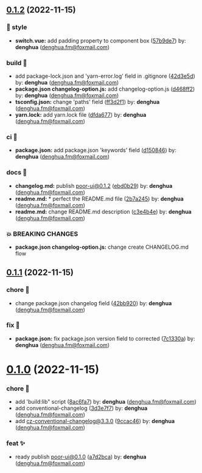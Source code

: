 ## [0.1.2](https://github.com/DenghuaCN/poor-ui/compare/v0.1.1...v0.1.2) (2022-11-15)


### 💄 style

* **switch.vue:** add padding property to component box ([57b9de7](https://github.com/DenghuaCN/poor-ui/commit/57b9de7)) by: **denghua** (denghua.fm@foxmail.com)


### build 👷 ‍

* add package-lock.json and 'yarn-error.log' field in .gitignore ([42d3e5d](https://github.com/DenghuaCN/poor-ui/commit/42d3e5d)) by: **denghua** (denghua.fm@foxmail.com)
* **package.json changelog-option.js:** add changelog-option.js ([d468ff2](https://github.com/DenghuaCN/poor-ui/commit/d468ff2)) by: **denghua** (denghua.fm@foxmail.com)
* **tsconfig.json:** change 'paths' field ([ff3d2f1](https://github.com/DenghuaCN/poor-ui/commit/ff3d2f1)) by: **denghua** (denghua.fm@foxmail.com)
* **yarn.lock:** add yarn.lock file ([dfda677](https://github.com/DenghuaCN/poor-ui/commit/dfda677)) by: **denghua** (denghua.fm@foxmail.com)


### ci 🔧

* **package.json:** add package.json 'keywords' field ([d150846](https://github.com/DenghuaCN/poor-ui/commit/d150846)) by: **denghua** (denghua.fm@foxmail.com)


### docs 📝

* **changelog.md:** publish poor-ui@0.1.2 ([ebd0b29](https://github.com/DenghuaCN/poor-ui/commit/ebd0b29)) by: **denghua** (denghua.fm@foxmail.com)
* **readme.md:** * perfect the README.md file ([2b7a245](https://github.com/DenghuaCN/poor-ui/commit/2b7a245)) by: **denghua** (denghua.fm@foxmail.com)
* **readme.md:** change README.md description ([c3e4b4e](https://github.com/DenghuaCN/poor-ui/commit/c3e4b4e)) by: **denghua** (denghua.fm@foxmail.com)


### 💥 BREAKING CHANGES

* **package.json changelog-option.js:** change create CHANGELOG.md flow



## [0.1.1](https://github.com/DenghuaCN/poor-ui/compare/v0.1.0...v0.1.1) (2022-11-15)


### chore 🎫

* change package.json changelog field ([42bb920](https://github.com/DenghuaCN/poor-ui/commit/42bb920)) by: **denghua** (denghua.fm@foxmail.com)


### fix 🐛

* **package.json:** fix package.json version field to corrected ([7c1330a](https://github.com/DenghuaCN/poor-ui/commit/7c1330a)) by: **denghua** (denghua.fm@foxmail.com)



# [0.1.0](https://github.com/DenghuaCN/poor-ui/compare/9ccac46...v0.1.0) (2022-11-15)


### chore 🎫

* add 'build:lib" script ([8ac6fa7](https://github.com/DenghuaCN/poor-ui/commit/8ac6fa7)) by: **denghua** (denghua.fm@foxmail.com)
* add conventional-changelog ([3d3e7f7](https://github.com/DenghuaCN/poor-ui/commit/3d3e7f7)) by: **denghua** (denghua.fm@foxmail.com)
* add cz-conventional-changelog@3.3.0 ([9ccac46](https://github.com/DenghuaCN/poor-ui/commit/9ccac46)) by: **denghua** (denghua.fm@foxmail.com)


### feat ✨

* ready publish poor-ui@0.1.0 ([a7d2bca](https://github.com/DenghuaCN/poor-ui/commit/a7d2bca)) by: **denghua** (denghua.fm@foxmail.com)



